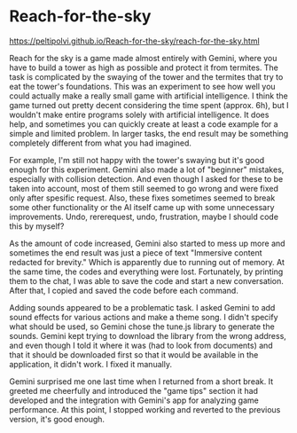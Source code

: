 # Reach-for-the-sky 

https://peltipolvi.github.io/Reach-for-the-sky/reach-for-the-sky.html

Reach for the sky is a game made almost entirely with Gemini, where you have to build a tower as high as possible and protect it from termites. The task is complicated by the swaying of the tower and the termites that try to eat the tower's foundations. This was an experiment to see how well you could actually make a really small game with artificial intelligence. I think the game turned out pretty decent considering the time spent (approx. 6h), but I wouldn't make entire programs solely with artificial intelligence. It does help, and sometimes you can quickly create at least a code example for a simple and limited problem. In larger tasks, the end result may be something completely different from what you had imagined.

For example, I'm still not happy with the tower's swaying but it's good enough for this experiment. Gemini also made a lot of "beginner" mistakes, especially with collision detection. And even though I asked for these to be taken into account, most of them still seemed to go wrong and were fixed only after spesific request. Also, these fixes sometimes seemed to break some other functionality or the AI ​​itself came up with some unnecessary improvements. Undo, rererequest, undo, frustration, maybe I should code this by myself?

As the amount of code increased, Gemini also started to mess up more and sometimes the end result was just a piece of text "Immersive content redacted for brevity." Which is apparently due to running out of memory. At the same time, the codes and everything were lost. Fortunately, by printing them to the chat, I was able to save the code and start a new conversation. After that, I copied and saved the code before each command.

Adding sounds appeared to be a problematic task. I asked Gemini to add sound effects for various actions and make a theme song. I didn't specify what should be used, so Gemini chose the tune.js library to generate the sounds. Gemini kept trying to download the library from the wrong address, and even though I told it where it was (had to look from documents) and that it should be downloaded first so that it would be available in the application, it didn't work. I fixed it manually.

Gemini surprised me one last time when I returned from a short break. It greeted me cheerfully and introduced the "game tips" section it had developed and the integration with Gemini's app for analyzing game performance. At this point, I stopped working and reverted to the previous version, it's good enough.

